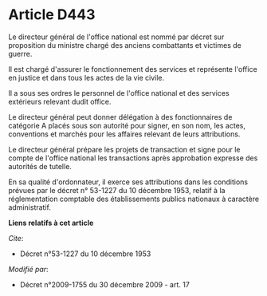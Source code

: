 # Article D443

Le directeur général de l'office national est nommé par décret sur proposition du       ministre chargé des anciens
combattants et victimes de guerre. 

Il est chargé d'assurer le fonctionnement des services et représente l'office en justice et dans tous les actes de la vie
civile. 

Il a sous ses ordres le personnel de l'office national et des services extérieurs relevant dudit office. 

Le directeur général peut donner délégation à des fonctionnaires de catégorie A placés sous son autorité pour signer, en son
nom, les actes, conventions et marchés pour les affaires relevant de leurs attributions. 

Le directeur général prépare les projets de transaction et signe pour le compte de l'office national les transactions après
approbation expresse des autorités de tutelle. 

En sa qualité d'ordonnateur, il exerce ses attributions dans les conditions prévues par le décret n° 53-1227 du 10 décembre
1953, relatif à la réglementation comptable des établissements publics nationaux à caractère administratif.

**Liens relatifs à cet article**

_Cite_:

  - Décret n°53-1227 du 10 décembre 1953

_Modifié par_:

  - Décret n°2009-1755 du 30 décembre 2009 - art. 17
